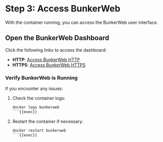 # Step 3: Access BunkerWeb

With the container running, you can access the BunkerWeb user interface.

## Open the BunkerWeb Dashboard

Click the following links to access the dashboard:
- **HTTP**: [Access BunkerWeb HTTP]({{TRAFFIC_HOST1_8080}})
- **HTTPS**: [Access BunkerWeb HTTPS]({{TRAFFIC_HOST1_8443}})

### Verify BunkerWeb is Running
If you encounter any issues:
1. Check the container logs:
   ```bash
   docker logs bunkerweb
   ```{{exec}}
2. Restart the container if necessary:
   ```bash
   docker restart bunkerweb
   ```{{exec}}
